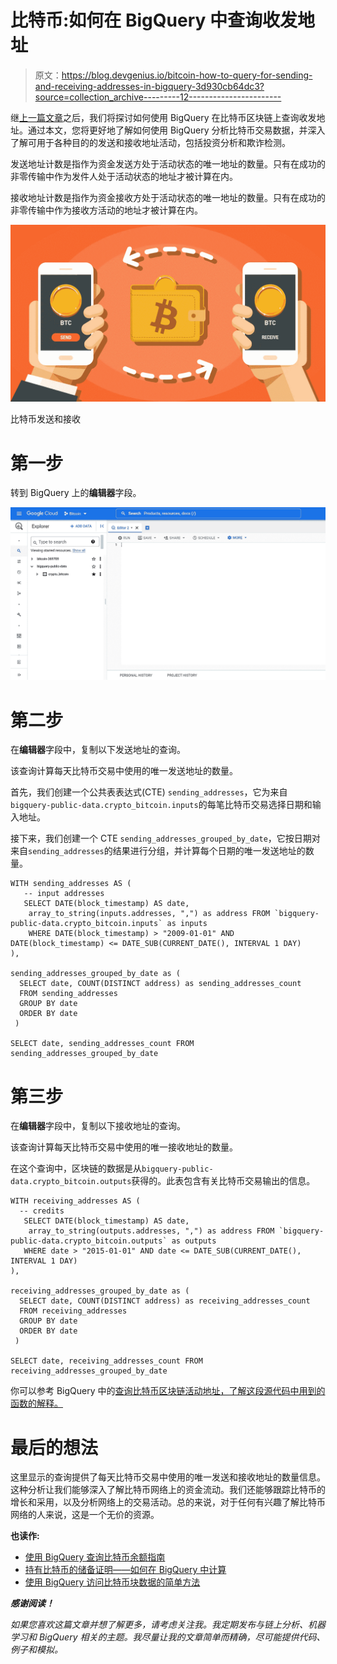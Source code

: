 # 比特币:如何在 BigQuery 中查询收发地址

> 原文：<https://blog.devgenius.io/bitcoin-how-to-query-for-sending-and-receiving-addresses-in-bigquery-3d930cb64dc3?source=collection_archive---------12----------------------->

继[上一篇文章](https://medium.com/@vivbellavita/query-bitcoin-blockchain-for-active-addresses-in-bigquery-be440f362dd9)之后，我们将探讨如何使用 BigQuery 在比特币区块链上查询收发地址。通过本文，您将更好地了解如何使用 BigQuery 分析比特币交易数据，并深入了解可用于各种目的的发送和接收地址活动，包括投资分析和欺诈检测。

发送地址计数是指作为资金发送方处于活动状态的唯一地址的数量。只有在成功的非零传输中作为发件人处于活动状态的地址才被计算在内。

接收地址计数是指作为资金接收方处于活动状态的唯一地址的数量。只有在成功的非零传输中作为接收方活动的地址才被计算在内。

![](img/b0d8e735576f0ec94009941a724b908f.png)

比特币发送和接收

# 第一步

转到 BigQuery 上的**编辑器**字段。

![](img/dcf9eaa58784e84a1b826a2b68985847.png)

# 第二步

在**编辑器**字段中，复制以下发送地址的查询。

该查询计算每天比特币交易中使用的唯一发送地址的数量。

首先，我们创建一个公共表表达式(CTE) `sending_addresses`，它为来自`bigquery-public-data.crypto_bitcoin.inputs`的每笔比特币交易选择日期和输入地址。

接下来，我们创建一个 CTE `sending_addresses_grouped_by_date`，它按日期对来自`sending_addresses`的结果进行分组，并计算每个日期的唯一发送地址的数量。

```
WITH sending_addresses AS (
   -- input addresses
   SELECT DATE(block_timestamp) AS date,
    array_to_string(inputs.addresses, ",") as address FROM `bigquery-public-data.crypto_bitcoin.inputs` as inputs
    WHERE DATE(block_timestamp) > "2009-01-01" AND DATE(block_timestamp) <= DATE_SUB(CURRENT_DATE(), INTERVAL 1 DAY)
),

sending_addresses_grouped_by_date as (
  SELECT date, COUNT(DISTINCT address) as sending_addresses_count
  FROM sending_addresses
  GROUP BY date
  ORDER BY date
 )

SELECT date, sending_addresses_count FROM sending_addresses_grouped_by_date
```

# 第三步

在**编辑器**字段中，复制以下接收地址的查询。

该查询计算每天比特币交易中使用的唯一接收地址的数量。

在这个查询中，区块链的数据是从`bigquery-public-data.crypto_bitcoin.outputs`获得的。此表包含有关比特币交易输出的信息。

```
WITH receiving_addresses AS (
  -- credits
   SELECT DATE(block_timestamp) AS date,
    array_to_string(outputs.addresses, ",") as address FROM `bigquery-public-data.crypto_bitcoin.outputs` as outputs
   WHERE date > "2015-01-01" AND date <= DATE_SUB(CURRENT_DATE(), INTERVAL 1 DAY)
),

receiving_addresses_grouped_by_date as (
  SELECT date, COUNT(DISTINCT address) as receiving_addresses_count
  FROM receiving_addresses
  GROUP BY date
  ORDER BY date
 )

SELECT date, receiving_addresses_count FROM receiving_addresses_grouped_by_date
```

你可以参考 BigQuery 中的[查询比特币区块链活动地址，了解这段源代码中用到的函数的解释。](https://medium.com/@vivbellavita/query-bitcoin-blockchain-for-active-addresses-in-bigquery-be440f362dd9)

# 最后的想法

这里显示的查询提供了每天比特币交易中使用的唯一发送和接收地址的数量信息。这种分析让我们能够深入了解比特币网络上的资金流动。我们还能够跟踪比特币的增长和采用，以及分析网络上的交易活动。总的来说，对于任何有兴趣了解比特币网络的人来说，这是一个无价的资源。

**也读作:**

*   [使用 BigQuery 查询比特币余额指南](https://medium.com/coinmonks/guide-to-query-bitcoin-balances-using-bigquery-a4b52ec2466a)
*   [持有比特币的储备证明——如何在 BigQuery 中计算](https://medium.com/coinmonks/proof-of-reserves-for-bitcoin-holdings-how-to-compute-in-bigquery-6f6c5bc8648d)
*   [使用 BigQuery 访问比特币块数据的简单方法](/an-easy-way-to-access-bitcoin-block-data-using-bigquery-2f5d9be6ae63)

***感谢阅读！***

*如果您喜欢这篇文章并想了解更多，请考虑关注我。我定期发布与链上分析、机器学习和 BigQuery 相关的主题。我尽量让我的文章简单而精确，尽可能提供代码、例子和模拟。*